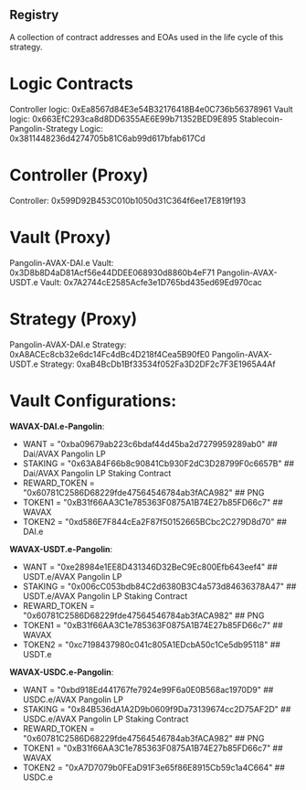 ## Registry

A collection of contract addresses and EOAs used in the life cycle of this strategy.

# Logic Contracts

Controller logic: 0xEa8567d84E3e54B32176418B4e0C736b56378961
Vault logic: 0x663EfC293ca8d8DD6355AE6E99b71352BED9E895
Stablecoin-Pangolin-Strategy Logic: 0x3811448236d4274705b81C6ab99d617bfab617Cd

# Controller (Proxy)

Controller: 0x599D92B453C010b1050d31C364f6ee17E819f193

# Vault (Proxy)

Pangolin-AVAX-DAI.e Vault: 0x3D8b8D4aD81Acf56e44DDEE068930d8860b4eF71
Pangolin-AVAX-USDT.e Vault: 0x7A2744cE2585Acfe3e1D765bd435ed69Ed970cac

# Strategy (Proxy)

Pangolin-AVAX-DAI.e Strategy: 0xA8ACEc8cb32e6dc14Fc4dBc4D218f4Cea5B90fE0
Pangolin-AVAX-USDT.e Strategy: 0xaB4BcDb1Bf33534f052Fa3D2DF2c7F3E1965A4Af

# Vault Configurations:

**WAVAX-DAI.e-Pangolin**:

- WANT = "0xba09679ab223c6bdaf44d45ba2d7279959289ab0" ## Dai/AVAX Pangolin LP
- STAKING = "0x63A84F66b8c90841Cb930F2dC3D28799F0c6657B" ## Dai/AVAX Pangolin LP Staking Contract
- REWARD_TOKEN = "0x60781C2586D68229fde47564546784ab3fACA982" ## PNG
- TOKEN1 = "0xB31f66AA3C1e785363F0875A1B74E27b85FD66c7" ## WAVAX
- TOKEN2 = "0xd586E7F844cEa2F87f50152665BCbc2C279D8d70" ## DAI.e

**WAVAX-USDT.e-Pangolin**:

- WANT = "0xe28984e1EE8D431346D32BeC9Ec800Efb643eef4" ## USDT.e/AVAX Pangolin LP
- STAKING = "0x006cC053bdb84C2d6380B3C4a573d84636378A47" ## USDT.e/AVAX Pangolin LP Staking Contract
- REWARD_TOKEN = "0x60781C2586D68229fde47564546784ab3fACA982" ## PNG
- TOKEN1 = "0xB31f66AA3C1e785363F0875A1B74E27b85FD66c7" ## WAVAX
- TOKEN2 = "0xc7198437980c041c805A1EDcbA50c1Ce5db95118" ## USDT.e

**WAVAX-USDC.e-Pangolin**:

- WANT = "0xbd918Ed441767fe7924e99F6a0E0B568ac1970D9" ## USDC.e/AVAX Pangolin LP
- STAKING = "0x84B536dA1A2D9b0609f9Da73139674cc2D75AF2D" ## USDC.e/AVAX Pangolin LP Staking Contract
- REWARD_TOKEN = "0x60781C2586D68229fde47564546784ab3fACA982" ## PNG
- TOKEN1 = "0xB31f66AA3C1e785363F0875A1B74E27b85FD66c7" ## WAVAX
- TOKEN2 = "0xA7D7079b0FEaD91F3e65f86E8915Cb59c1a4C664" ## USDC.e
